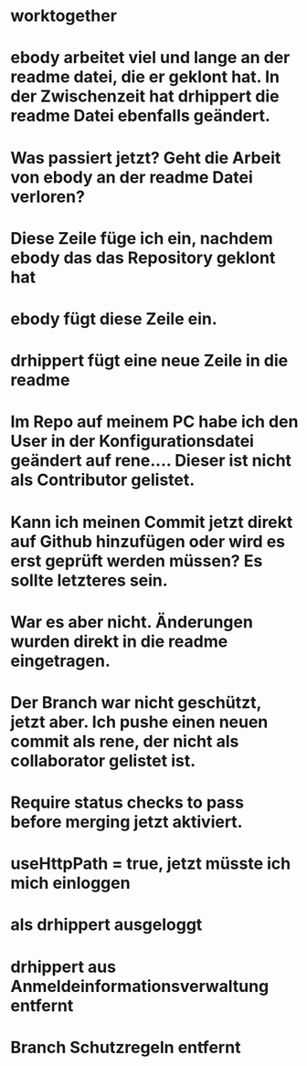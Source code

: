 # worktogether
# ebody arbeitet viel und lange an der readme datei, die er geklont hat. In der Zwischenzeit hat drhippert die readme Datei ebenfalls geändert.
# Was passiert jetzt? Geht die Arbeit von ebody an der readme Datei verloren?
# Diese Zeile füge ich ein, nachdem ebody das das Repository geklont hat
# ebody fügt diese Zeile ein.
# drhippert fügt eine neue Zeile in die readme
# Im Repo auf meinem PC habe ich den User in der Konfigurationsdatei geändert auf rene.... Dieser ist nicht als Contributor gelistet.
# Kann ich meinen Commit jetzt direkt auf Github hinzufügen oder wird es erst geprüft werden müssen? Es sollte letzteres sein.
# War es aber nicht. Änderungen wurden direkt in die readme eingetragen.
# Der Branch war nicht geschützt, jetzt aber. Ich pushe einen neuen commit als rene, der nicht als collaborator gelistet ist.
# Require status checks to pass before merging jetzt aktiviert.
# useHttpPath = true, jetzt müsste ich mich einloggen
# als drhippert ausgeloggt
# drhippert aus Anmeldeinformationsverwaltung entfernt
# Branch Schutzregeln entfernt
